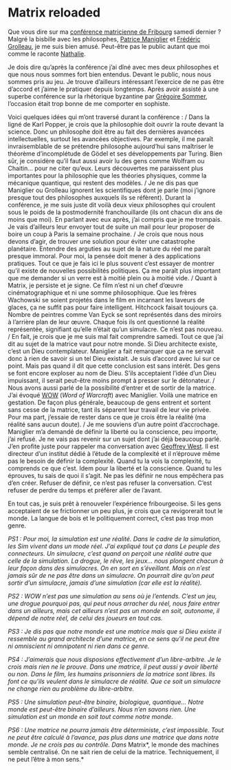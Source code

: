 # Matrix reloaded

Que vous dire sur ma [conférence matricienne de Fribourg](http://blog.tcrouzet.com/2006/09/12/matrix-connexion/) samedi dernier ? Malgré la bisbille avec les philosophes, [Patrice Maniglier](http://ciepfc.rhapsodyk.net/article.php3?id_article=51) et [Frédéric Grolleau](http://blog.tcrouzet.com/Frédéric%20Grolleau), je me suis bien amusé. Peut-être pas le public autant que moi comme le raconte [Nathalie](http://www.be-virtual.ch/blog/).

Je dois dire qu’après la conférence j’ai dîné avec mes deux philosophes et que nous nous sommes fort bien entendus. Devant le public, nous nous sommes pris au jeu. Je trouve d’ailleurs intéressant l’exercice de ne pas être d’accord et j’aime le pratiquer depuis longtemps. Après avoir assisté à une superbe conférence sur la rhétorique byzantine par [Grégoire Sommer](http://www.amazon.fr/Savoir-convaincre-rh%e9torique-service-opinions/dp/2828909077/ref=sr_11_1/402-5334915-1934535?ie=UTF8), l’occasion était trop bonne de me comporter en sophiste.

Voici quelques idées qui m’ont traversé durant la conférence :
/ Dans la ligné de Karl Popper, je crois que la philosophie doit ouvrir la route devant la science. Donc un philosophe doit être au fait des dernières avancées intellectuelles, surtout les avancées objectives. Par exemple, il me paraît invraisemblable de se prétendre philosophe aujourd’hui sans maîtriser le théorème d’incomplétude de Gödel et ses développements par Turing. Bien sûr, je considère qu’il faut aussi avoir lu des gens comme Wolfram ou Chaitin… pour ne citer qu’eux. Leurs découvertes me paraissent plus importantes pour la philosophie que les théories physiques, comme la mécanique quantique, qui restent des modèles.
/ Je ne dis pas que Maniglier ou Grolleau ignorent les scientifiques dont je parle (moi j’ignore presque tout des philosophes auxquels ils se réfèrent). Durant la conférence, je me suis juste dit voilà deux vieux philosophes qui croulent sous le poids de la postmodernité franchouillarde (ils ont chacun dix ans de moins que moi). En parlant avec eux après, j’ai compris que je me trompais. Je vais d’ailleurs leur envoyer tout de suite un mail pour leur proposer de boire un coup à Paris la semaine prochaine.
/ Je crois que nous nous devons d’agir, de trouver une solution pour éviter une catastrophe planétaire. Entendre des arguties au sujet de la nature du réel me paraît presque immoral. Pour moi, la pensée doit mener à des applications pratiques. Tout ce que je fais ici le plus souvent c’est essayer de montrer qu’il existe de nouvelles possibilités politiques. Ça me paraît plus important que me demander si un verre est à moitié plein ou à moitié vide.
/ Quant à Matrix, je persiste et je signe. Ce film n’est ni un chef d’œuvre cinématographique et ni une somme philosophique. Que les frères Wachowski se soient projetés dans le film en incarnant les laveurs de glaces, ça ne suffit pas pour faire intelligent. Hitchcock faisait toujours ça. Nombre de peintres comme Van Eyck se sont représentés dans des miroirs à l’arrière plan de leur œuvre. Chaque fois ils ont questionné la réalité représentée, signifiant qu’elle n’était qu’un simulacre. Ce n’est pas nouveau.
/ En fait, je crois que je me suis mal fait comprendre samedi. Tout ce que j’ai dit au sujet de la matrice vaut pour notre monde. Si Dieu architecte existe, c’est un Dieu contemplateur. Maniglier a fait remarquer que ça ne servait donc à rien de savoir si un tel Dieu existait. Je suis d’accord avec lui sur ce point. Mais pas quand il dit que cette conclusion est sans intérêt. Des gens se font encore exploser au nom de Dieu. S’ils acceptaient l’idée d’un Dieu impuissant, il serait peut-être moins prompt à presser sur le détonateur.
/ Nous avons aussi parlé de la possibilité d’entrer et de sortir de la matrice. J’ai évoqué [WOW](http://www.wow-europe.com/fr/) (*Word of Warcraft*) avec Maniglier. Voilà une matrice en gestation. De façon plus générale, beaucoup de gens entrent et sortent sans cesse de la matrice, tant ils séparent leur travail de leur vie privée. Pour ma part, j’essaie de rester dans ce que je crois être la réalité (ma réalité sans aucun doute).
/ Je me souviens d’un autre point d’accrochage. Maniglier m’a demandé de définir la liberté ou la conscience, peu importe, j’ai refusé. Je ne vais pas revenir sur un sujet dont j’ai déjà beaucoup parlé. J’en profite juste pour rappeler ma conversation avec [Geoffrey West](http://blog.tcrouzet.com/2006/09/16/complexite-quand-je-te-tiens/). Il est directeur d’un institut dédié à l’étude de la complexité et il n’éprouve même pas le besoin de définir la complexité. Quand tu la vois la complexité, tu comprends ce que c’est. Idem pour la liberté et la conscience. Quand tu les éprouves, tu sais de quoi il s’agit. Ne pas les définir ne nous empêchera pas d’en créer. Refuser de définir, ce n’est pas refuser la conversation. C’est refuser de perdre du temps et préférer aller de l’avant.

En tout cas, je suis prêt à renouveler l’expérience fribourgeoise. Si les gens acceptaient de se frictionner un peu plus, je crois que ça revigorerait tout le monde. La langue de bois et le politiquement correct, c’est pas trop mon genre.

*PS1 : Pour moi, la simulation est une réalité. Dans le cadre de la simulation, les Sim vivent dans un mode réel. J’ai expliqué tout ça dans Le peuple des connecteurs. Un simulacre, c’est quand on perçoit une réalité autre que celle de la simulation. La drogue, le rêve, les jeux… nous plongent chacun à leur façon dans des simulacres. On en sort en s’éveillant. Mais on n’est jamais sûr de ne pas être dans un simulacre. On pourrait dire qu’on peut sortir d’un simulacre, jamais d’une simulation (car elle est la réalité).*

*PS2 : WOW n’est pas une simulation au sens où je l’entends. C’est un jeu, une drogue pourquoi pas, qui peut nous arracher du réel, nous faire entrer dans un ailleurs, mais cet ailleurs n’est pas un monde en soit, autonome, il dépend de notre réel, de celui des joueurs en tout cas.*

*PS3 : Je dis pas que notre monde est une matrice mais que si Dieu existe il ressemble au grand architecte d’une matrice, en ce sens qu’il ne peut être ni omniscient ni omnipotent ni rien dans ce genre.*

*PS4 : J’aimerais que nous disposions effectivement d’un libre-arbitre. Je le crois mais rien ne le prouve. Dans une matrice, il peut aussi y avoir liberté ou non. Dans le film, les humains prisonniers de la matrice sont libres. Ils font ce qu’ils veulent dans le simulacre de réalité. Que ce soit un simulacre ne change rien au problème du libre-arbitre.*

*PS5 : Une simulation peut-être binaire, biologique, quantique... Notre monde est peut-être binaire d’ailleurs. Nous n’en savons rien. Une simulation est un monde en soit tout comme notre monde.*

*PS6 : Une matrice ne pourra jamais être déterministe, c’est impossible. Tout ne peut être calculé à l’avance, pas plus dans une matrice que dans notre monde. Je ne crois pas au contrôle. Dans* Matrix*, le monde des machines semble centralisé. On ne sait rien de celui de la matrice. Techniquement, il ne peut l’être à mon sens.*